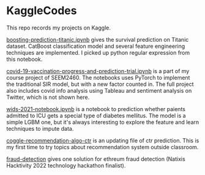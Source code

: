 # KaggleCodes

This repo records my projects on Kaggle.

[boosting-prediction-titanic.ipynb](https://github.com/LetianY/KaggleCodes/blob/main/boosting-prediction-titanic.ipynb) gives the survival prediction on Titanic dataset. CatBoost classification model and several feature engineering techniques are implemented. I picked up python regular expression from this notebook.

[covid-19-vaccination-progress-and-prediction-trial.ipynb](https://github.com/LetianY/KaggleCodes/blob/main/covid-19-vaccination-progress-and-prediction-trial.ipynb) is a part of my course project of SEEM2460. The notebooks uses PyTorch to implement the traditional SIR model, but with a new factor counted in. The full project also includes covid info analysis using Tableau and sentiment analysis on Twitter, which is not shown here.

[wids-2021-notebook.ipynb](https://github.com/LetianY/KaggleCodes/blob/main/wids-2021-notebook.ipynb) is a notebook to prediction whether paients admitted to ICU gets a special type of diabetes mellitus. The model is a simple LGBM one, but it's always interesting to explore the feature and learn techniques to impute data.

[coggle-recommendation-algo-ctr](https://github.com/LetianY/KaggleCodes/blob/main/coggle-recommendation-algo-ctr.md) is an updating file of ctr prediction. This is my first time to try topics about recommendation system outside classroom.

[fraud-detection](https://github.com/LetianY/KaggleCodes/blob/main/fraud_detection.ipynb) gives one solution for ethreum fraud detection (Natixis Hacktivity 2022 technology hackathon finalist).
